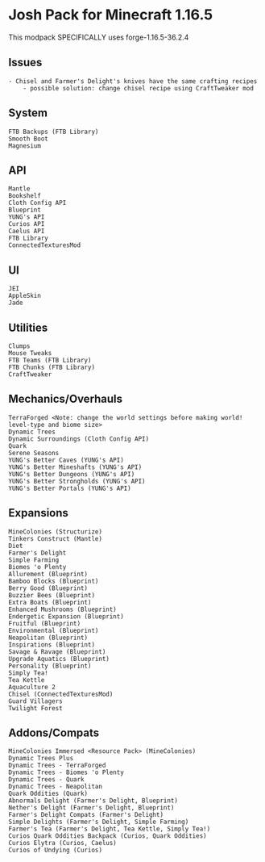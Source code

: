 # Josh Pack for Minecraft 1.16.5

This modpack SPECIFICALLY uses forge-1.16.5-36.2.4

## Issues
    - Chisel and Farmer's Delight's knives have the same crafting recipes
        - possible solution: change chisel recipe using CraftTweaker mod

## System
    FTB Backups (FTB Library)
    Smooth Boot
    Magnesium

## API
    Mantle
    Bookshelf
    Cloth Config API
    Blueprint
    YUNG's API
    Curios API
    Caelus API
    FTB Library
    ConnectedTexturesMod

## UI
    JEI
    AppleSkin
    Jade

## Utilities
    Clumps
    Mouse Tweaks
    FTB Teams (FTB Library)
    FTB Chunks (FTB Library)
    CraftTweaker

## Mechanics/Overhauls
    TerraForged <Note: change the world settings before making world! level-type and biome size>
    Dynamic Trees
    Dynamic Surroundings (Cloth Config API)
    Quark
    Serene Seasons
    YUNG's Better Caves (YUNG's API)
    YUNG's Better Mineshafts (YUNG's API)
    YUNG's Better Dungeons (YUNG's API)
    YUNG's Better Strongholds (YUNG's API)
    YUNG's Better Portals (YUNG's API)

## Expansions
    MineColonies (Structurize)
    Tinkers Construct (Mantle)
    Diet
    Farmer's Delight
    Simple Farming
    Biomes 'o Plenty
    Allurement (Blueprint)
    Bamboo Blocks (Blueprint)
    Berry Good (Blueprint)
    Buzzier Bees (Blueprint)
    Extra Boats (Blueprint)
    Enhanced Mushrooms (Blueprint)
    Endergetic Expansion (Blueprint)
    Fruitful (Blueprint)
    Environmental (Blueprint)
    Neapolitan (Blueprint)
    Inspirations (Blueprint)
    Savage & Ravage (Blueprint)
    Upgrade Aquatics (Blueprint)
    Personality (Blueprint)
    Simply Tea!
    Tea Kettle
    Aquaculture 2
    Chisel (ConnectedTexturesMod)
    Guard Villagers
    Twilight Forest

## Addons/Compats
    MineColonies Immersed <Resource Pack> (MineColonies)
    Dynamic Trees Plus
    Dynamic Trees - TerraForged
    Dynamic Trees - Biomes 'o Plenty
    Dynamic Trees - Quark
    Dynamic Trees - Neapolitan
    Quark Oddities (Quark)
    Abnormals Delight (Farmer's Delight, Blueprint)
    Nether's Delight (Farmer's Delight, Blueprint)
    Farmer's Delight Compats (Farmer's Delight)
    Simple Delights (Farmer's Delight, Simple Farming)
    Farmer's Tea (Farmer's Delight, Tea Kettle, Simply Tea!)
    Curios Quark Oddities Backpack (Curios, Quark Oddities)
    Curios Elytra (Curios, Caelus)
    Curios of Undying (Curios)